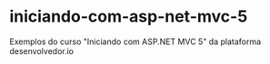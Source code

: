 # iniciando-com-asp-net-mvc-5
Exemplos do curso "Iniciando com ASP.NET MVC 5" da plataforma desenvolvedor.io
